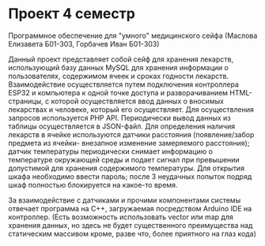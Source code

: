 # Проект 4 семестр
 Программное обеспечение для "умного" медицинского сейфа (Маслова Елизавета Б01-303, Горбачев Иван Б01-303)
 
 Данный проект представляет собой сейф для хранения лекарств, использующий базу данных MySQL для хранения информации о пользователях, содержимом ячеек и сроках годности лекарств. Взаимодействие осуществляется
 путем подключения контроллера ESP32 и компьютера к одной точке доступа и разворачиванием HTML-страницы, с которой осуществляется ввод данных о вносимых лекарствах и человеке, который его осуществляет. Для
 осуществления запросов используется PHP API. Периодически вывод данных из таблицы осуществляется в JSON-файл. Для определения наличия лекарств в ячейке используются датчики расстояния (появление/забор 
 предмета из ячейки- внезапное изменение замеряемого расстояния); датчик температуры периодически снимает информацию о температуре окружающей среды и подает сигнал при превышении допустимой для хранения
 содержимого температуры. Для открытия шкафа необходимо ввести пароль; после 3 неудачных попыток подряд шкаф полностью блокируется на какое-то время.
 
 За взаимодействие с датчиками и прочими компонентами системы отвечает программа на C++, загружаемая посредством Arduino IDE на контроллер. (Есть возможность использовать vector или map 
 для хранения данных, но здесь не будет существенного преимущества над статическим массивом кроме, разве что, более приятного на глаз кода)
